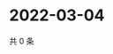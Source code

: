 # 2022-03-04

共 0 条

<!-- BEGIN WEIBO -->
<!-- 最后更新时间 Fri Mar 04 2022 18:16:07 GMT+0800 (China Standard Time) -->

<!-- END WEIBO -->
